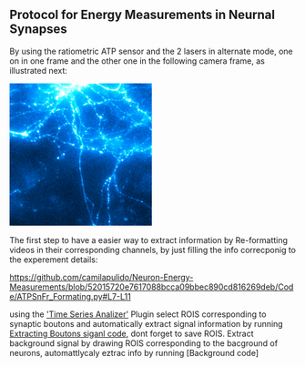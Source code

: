 ## Protocol for Energy Measurements in Neurnal Synapses

By using the ratiometric ATP sensor and the 2 lasers in alternate mode, one on in one frame and the other one in the following camera frame, as illustrated next:

<img src="./Images/Switcher_Laser 637-488.gif" alt="Neuron" style="width: 250px;"/>

The first step to have a easier way to extract information by Re-formatting videos in their corresponding channels, by just filling the info correcponig to the experement details: 

https://github.com/camilapulido/Neuron-Energy-Measurements/blob/52015720e7617088bcca09bbec890cd816269deb/Code/ATPSnFr_Formating.py#L7-L11

using the ['Time Series Analizer'](https://imagej.net/ij/plugins/time-series.html) Plugin select ROIS corresponding to synaptic boutons and automatically extract signal information by running [Extracting Boutons siganl code](Code/Syn-iATPsf-HALO_Switcher.py), dont forget to save ROIS. Extract background signal by drawing ROIS corresponding to the bacground of neurons, automattlycaly eztrac info by running [Background code]
